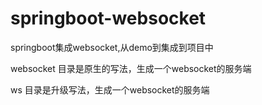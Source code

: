 # springboot-websocket
springboot集成websocket,从demo到集成到项目中

websocket 目录是原生的写法，生成一个websocket的服务端

ws  目录是升级写法，生成一个websocket的服务端